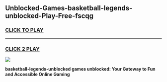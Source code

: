 
## Unblocked-Games-basketball-legends-unblocked-Play-Free-fscqg
<h3>
<a href="https://premium76.site?title=basketball-legends-unblocked&ref=10A">CLICK TO PLAY</a></h3>
<hr>

<h3>
<a href="https://premium76.site?title=basketball-legends-unblocked&ref=10A">CLICK 2 PLAY</a>
  
</h3>

<a href="https://premium76.site?title=basketball-legends-unblocked&ref=10A"><img src="https://clearcache.store/games.png"></a>


**basketball-legends-unblocked games unblocked: Your Gateway to Fun and Accessible Online Gaming**
